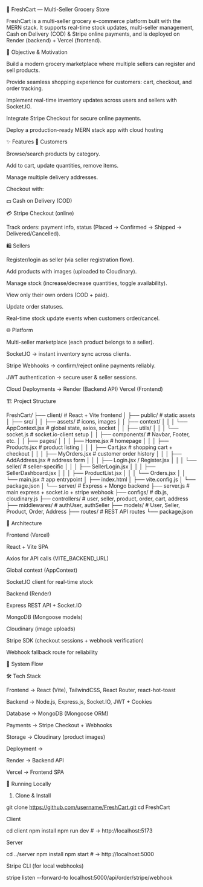 🛒 FreshCart — Multi-Seller Grocery Store

FreshCart is a multi-seller grocery e-commerce platform built with the MERN stack.
It supports real-time stock updates, multi-seller management, Cash on Delivery (COD) & Stripe online payments, and is deployed on Render (backend) + Vercel (frontend).

🎯 Objective & Motivation

Build a modern grocery marketplace where multiple sellers can register and sell products.

Provide seamless shopping experience for customers: cart, checkout, and order tracking.

Implement real-time inventory updates across users and sellers with Socket.IO.

Integrate Stripe Checkout for secure online payments.

Deploy a production-ready MERN stack app with cloud hosting

✨ Features
👤 Customers

Browse/search products by category.

Add to cart, update quantities, remove items.

Manage multiple delivery addresses.

Checkout with:

💵 Cash on Delivery (COD)

💳 Stripe Checkout (online)

Track orders: payment info, status (Placed → Confirmed → Shipped → Delivered/Cancelled).

🛍️ Sellers

Register/login as seller (via seller registration flow).

Add products with images (uploaded to Cloudinary).

Manage stock (increase/decrease quantities, toggle availability).

View only their own orders (COD + paid).

Update order statuses.

Real-time stock update events when customers order/cancel.

🌐 Platform

Multi-seller marketplace (each product belongs to a seller).

Socket.IO → instant inventory sync across clients.

Stripe Webhooks → confirm/reject online payments reliably.

JWT authentication → secure user & seller sessions.

Cloud Deployments →
 Render (Backend API)
 Vercel (Frontend)

🏗️ Project Structure


FreshCart/
├── client/                           # React + Vite frontend
│   ├── public/                       # static assets
│   ├── src/
│   │   ├── assets/                   # icons, images
│   │   ├── context/
│   │   │   └── AppContext.jsx        # global state, axios, socket
│   │   ├── utils/
│   │   │   └── socket.js             # socket.io-client setup
│   │   ├── components/               # Navbar, Footer, etc.
│   │   ├── pages/
│   │   │   ├── Home.jsx              # homepage
│   │   │   ├── Products.jsx          # product listing
│   │   │   ├── Cart.jsx              # shopping cart + checkout
│   │   │   ├── MyOrders.jsx          # customer order history
│   │   │   ├── AddAddress.jsx        # address form
│   │   │   ├── Login.jsx / Register.jsx
│   │   │   └── seller/               # seller-specific
│   │   │       ├── SellerLogin.jsx
│   │   │       ├── SellerDashboard.jsx
│   │   │       ├── ProductList.jsx
│   │   │       └── Orders.jsx
│   │   └── main.jsx                  # app entrypoint
│   ├── index.html
│   ├── vite.config.js
│   └── package.json
│
└── server/                           # Express + Mongo backend
    ├── server.js                     # main express + socket.io + stripe webhook
    ├── configs/                      # db.js, cloudinary.js
    ├── controllers/                  # user, seller, product, order, cart, address
    ├── middlewares/                  # authUser, authSeller
    ├── models/                       # User, Seller, Product, Order, Address
    ├── routes/                       # REST API routes
    └── package.json


🧩 Architecture

Frontend (Vercel)

React + Vite SPA

Axios for API calls (VITE_BACKEND_URL)

Global context (AppContext)

Socket.IO client for real-time stock

Backend (Render)

Express REST API + Socket.IO

MongoDB (Mongoose models)

Cloudinary (image uploads)

Stripe SDK (checkout sessions + webhook verification)

Webhook fallback route for reliability

🔄 System Flow

🛠️ Tech Stack

Frontend → React (Vite), TailwindCSS, React Router, react-hot-toast

Backend → Node.js, Express.js, Socket.IO, JWT + Cookies

Database → MongoDB (Mongoose ORM)

Payments → Stripe Checkout + Webhooks

Storage → Cloudinary (product images)

Deployment →

Render → Backend API

Vercel → Frontend SPA

🚀 Running Locally

1. Clone & Install

  git clone https://github.com/username/FreshCart.git
  cd FreshCart

Client

cd client
npm install
npm run dev    # -> http://localhost:5173

Server

cd ../server
npm install
npm start      # -> http://localhost:5000

Stripe CLI (for local webhooks)

stripe listen --forward-to localhost:5000/api/order/stripe/webhook




 


